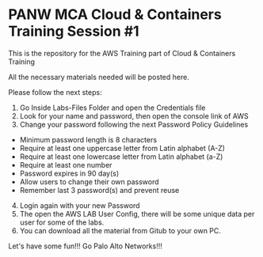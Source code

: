 # PANW MCA Cloud & Containers Training Session #1
This is the repository for the AWS Training part of Cloud & Containers Training

All the necessary materials needed will be posted here.

Please follow the next steps:
1. Go Inside Labs-Files Folder and open the Credentials file
2. Look for your name and password, then open the console link of AWS
3. Change your password following the next Password Policy Guidelines

- Minimum password length is 8 characters
- Require at least one uppercase letter from Latin alphabet (A-Z)
- Require at least one lowercase letter from Latin alphabet (a-Z)
- Require at least one number
- Password expires in 90 day(s)
- Allow users to change their own password
- Remember last 3 password(s) and prevent reuse

4. Login again with your new Password
5. The open the AWS LAB User Config, there will be some unique data per user for some of the labs.
6. You can download all the material from Gitub to your own PC.



Let's have some fun!!!
Go Palo Alto Networks!!!
